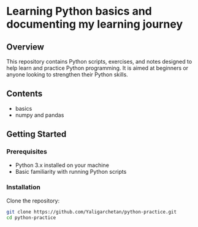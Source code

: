 # Learning Python basics and documenting my learning journey

## Overview
This repository contains Python scripts, exercises, and notes designed to help learn and practice Python programming. It is aimed at beginners or anyone looking to strengthen their Python skills.

## Contents
- basics
- numpy and pandas

## Getting Started

### Prerequisites
- Python 3.x installed on your machine
- Basic familiarity with running Python scripts

### Installation
Clone the repository:
```bash
git clone https://github.com/Yaligarchetan/python-practice.git
cd python-practice


